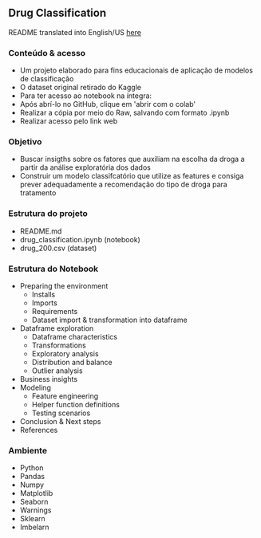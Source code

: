 ## Drug Classification

README translated into English/US [here](https://github.com/leticiaplang/drug_classification/edit/main/README.md)

### Conteúdo & acesso
* Um projeto elaborado para fins educacionais de aplicação de modelos de classificação
* O dataset original retirado do Kaggle
* Para ter acesso ao notebook na íntegra:
* Após abrí-lo no GitHub, clique em 'abrir com o colab'
* Realizar a cópia por meio do Raw, salvando com formato .ipynb
* Realizar acesso pelo link web

### Objetivo
* Buscar insigths sobre os fatores que auxiliam na escolha da droga a partir da análise exploratória dos dados
* Construir um modelo classifcatório que utilize as features e consiga prever adequadamente a recomendação do tipo de droga para tratamento

### Estrutura do projeto
- README.md
- drug_classification.ipynb (notebook)
- drug_200.csv (dataset)

### Estrutura do Notebook
* Preparing the environment
  - Installs
  - Imports
  - Requirements
  - Dataset import & transformation into dataframe
* Dataframe exploration
  - Dataframe characteristics
  - Transformations
  - Exploratory analysis
  - Distribution and balance
  - Outlier analysis
* Business insights
* Modeling
  - Feature engineering
  - Helper function definitions
  - Testing scenarios
* Conclusion & Next steps
* References

### Ambiente
* Python
* Pandas
* Numpy
* Matplotlib
* Seaborn
* Warnings
* Sklearn
* Imbelarn
